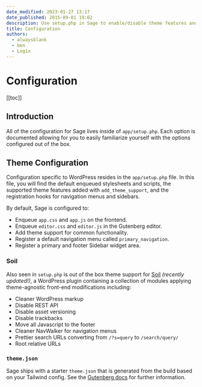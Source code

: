 ```yaml
---
date_modified: 2023-01-27 13:17
date_published: 2015-09-01 19:02
description: Use setup.php in Sage to enable/disable theme features and set configuration values. Register navigation menus, sidebars, define theme support and more.
title: Configuration
authors:
  - alwaysblank
  - ben
  - Log1x
---
```


# Configuration

[[toc]]

## Introduction

All of the configuration for Sage lives inside of `app/setup.php`. Each option is documented allowing for you to easily familiarize yourself with the options configured out of the box.

## Theme Configuration

Configuration specific to WordPress resides in the `app/setup.php` file. In this file, you will find the default enqueued stylesheets and scripts, the supported theme features added with `add_theme_support`, and the registration hooks for navigation menus and sidebars.

By default, Sage is configured to:

- Enqueue `app.css` and `app.js` on the frontend.
- Enqueue `editor.css` and `editor.js` in the Gutenberg editor.
- Add theme support for common functionality.
- Register a default navigation menu called `primary_navigation`.
- Register a primary and footer Sidebar widget area.

### Soil

Also seen in `setup.php` is out of the box theme support for [Soil](https://roots.io/products/soil/) _(recently updated!)_, a WordPress plugin containing a collection of modules applying theme-agnostic front-end modifications including:

- Cleaner WordPress markup
- Disable REST API
- Disable asset versioning
- Disable trackbacks
- Move all Javascript to the footer
- Cleaner NavWalker for navigation menus
- Prettier search URLs converting from `/?s=query` to `/search/query/`
- Root relative URLs

### `theme.json`

Sage ships with a starter `theme.json` that is generated from the build based on your Tailwind config. See the [Gutenberg docs](/sage/docs/gutenberg/) for further information.
